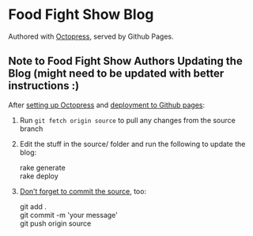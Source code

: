 Food Fight Show Blog
===

Authored with [Octopress](http://octopress.org/docs/ "Documentation"), served by Github Pages.

Note to Food Fight Show Authors Updating the Blog (might need to be updated with better instructions :)
---

After [setting up Octopress](http://octopress.org/docs/setup/ "Setup - Octopress") and [deployment to Github pages][deployment]:

1. Run `git fetch origin source` to pull any changes from the source branch
2. Edit the stuff in the source/ folder and run the following to update the blog:

	rake generate  
	rake deploy

3. [Don’t forget to commit the source][deployment], too:

	git add .  
	git commit -m 'your message'  
	git push origin source

[deployment]: http://octopress.org/docs/deploying/github/ "Deployment to Github - Octopress"